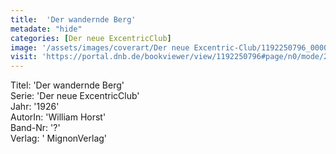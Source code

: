 ```yaml
---
title:  'Der wandernde Berg'
metadate: "hide"
categories: [Der neue ExcentricClub]
image: '/assets/images/coverart/Der neue Excentric-Club/1192250796_00000010.jpg'
visit: 'https://portal.dnb.de/bookviewer/view/1192250796#page/n0/mode/2up'
---
```

Titel: 'Der wandernde Berg' <br>
Serie: 'Der neue ExcentricClub' <br>
Jahr: '1926' <br>
AutorIn: 'William Horst' <br>
Band-Nr: '?' <br>
Verlag: ' MignonVerlag'